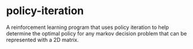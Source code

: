 # policy-iteration
A reinforcement learning program that uses policy iteration to help determine the optimal policy for any markov decision problem that can be represented with a 2D matrix.

